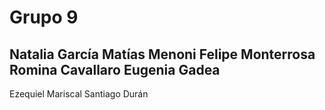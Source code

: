 # Grupo 9

Natalia García
Matías Menoni
Felipe Monterrosa
Romina Cavallaro
Eugenia Gadea
-------------------
Ezequiel Mariscal
Santiago Durán
